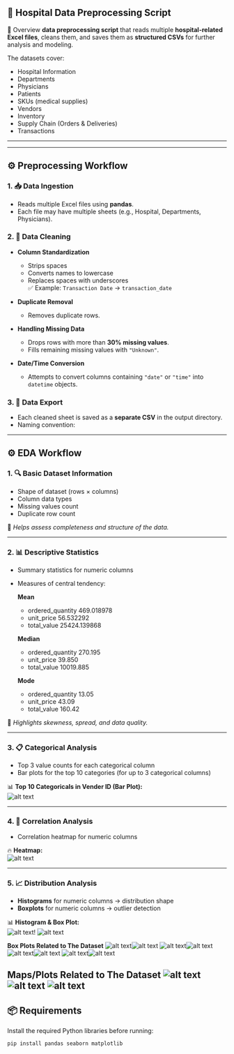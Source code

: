 ## 🏥 Hospital Data Preprocessing Script

📌 Overview
 **data preprocessing script** that reads multiple **hospital-related Excel files**, cleans them, and saves them as **structured CSVs** for further analysis and modeling.  

The datasets cover:
- Hospital Information
- Departments
- Physicians
- Patients
- SKUs (medical supplies)
- Vendors
- Inventory
- Supply Chain (Orders & Deliveries)
- Transactions
---

---

## ⚙️ Preprocessing Workflow

### 1. 📥 Data Ingestion
- Reads multiple Excel files using **pandas**.
- Each file may have multiple sheets (e.g., Hospital, Departments, Physicians).

### 2. 🧹 Data Cleaning
- **Column Standardization**
  - Strips spaces
  - Converts names to lowercase
  - Replaces spaces with underscores  
  ✅ Example: `Transaction Date` → `transaction_date`

- **Duplicate Removal**
  - Removes duplicate rows.

- **Handling Missing Data**
  - Drops rows with more than **30% missing values**.
  - Fills remaining missing values with `"Unknown"`.

- **Date/Time Conversion**
  - Attempts to convert columns containing `"date"` or `"time"` into `datetime` objects.

### 3. 💾 Data Export
- Each cleaned sheet is saved as a **separate CSV** in the output directory.
- Naming convention:  


---

## ⚙️ EDA Workflow

### 1. 🔍 Basic Dataset Information
- Shape of dataset (rows × columns)  
- Column data types  
- Missing values count  
- Duplicate row count  

📌 *Helps assess completeness and structure of the data.*

---

### 2. 📊 Descriptive Statistics
- Summary statistics for numeric columns  
- Measures of central tendency:
  
   **Mean**
  - ordered_quantity      469.018978
  - unit_price             56.532292
  - total_value         25424.139868
  
   **Median**
  - ordered_quantity      270.195
  - unit_price             39.850
  - total_value         10019.885
  
   **Mode**
  - ordered_quantity     13.05
  - unit_price           43.09
  - total_value         160.42

📌 *Highlights skewness, spread, and data quality.*

---

### 3. 📋 Categorical Analysis
- Top 3 value counts for each categorical column  
- Bar plots for the top 10 categories (for up to 3 categorical columns)  

📊 **Top 10 Categoricals in Vender ID (Bar Plot):**  
![alt text](<Plots/Top 10 Categories in Vendor id.jpeg>)

---

### 4. 🔗 Correlation Analysis
- Correlation heatmap for numeric columns  

🔥 **Heatmap:**  
![alt text](<Plots/Heat Map2.jpeg>)

---

### 5. 📈 Distribution Analysis
- **Histograms** for numeric columns → distribution shape  
- **Boxplots** for numeric columns → outlier detection  

📊 **Histogram & Box Plot:**  
![alt text](Plots/Histogram1.jpeg)!
![alt text](<Plots/Box Plot unit cost.png>)

**Box Plots Related to The Dataset**
![alt text](<Plots/Box Plot  total value.jpeg>)![alt text](<Plots/Box plot adherence impact.jpeg>)
![alt text](<Plots/Box Plot ordered qty.jpeg>)![alt text](<Plots/Box plot Patient complexity score.jpeg>)
![alt text](<Plots/Box plot Revenue lost.jpg>)![alt text](<Plots/Box Plot total cost.png>)
![alt text](<Plots/Box Plot unit prise.jpeg>)![alt text](<Plots/Box Plot.jpeg>)

**Maps/Plots Related to The Dataset**
![alt text](<Plots/Heat Map.jpeg>)
![alt text](Plots/Histogram.jpeg)
![alt text](<Plots/Top 10 Categories in PO ID.jpeg>)
---

## 📦 Requirements
Install the required Python libraries before running:

```bash
pip install pandas seaborn matplotlib
